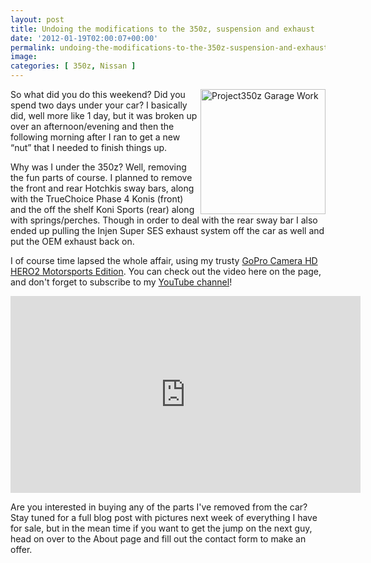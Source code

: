 ```yaml
---
layout: post
title: Undoing the modifications to the 350z, suspension and exhaust
date: '2012-01-19T02:00:07+00:00'
permalink: undoing-the-modifications-to-the-350z-suspension-and-exhaust
image:
categories: [ 350z, Nissan ]
---
```


<img style="width: 200px" alt="Project350z Garage Work" align="right" src="http://i4.ytimg.com/vi/C5CMvuvCwac/0.jpg" />
So what did you do this weekend? Did you spend two days under your car? I basically did, well more like 1 day, but it was broken up over an afternoon/evening and then the following morning after I ran to get a new “nut” that I needed to finish things up.

Why was I under the 350z? Well, removing the fun parts of course. I planned to remove the front and rear Hotchkis sway bars, along with the TrueChoice Phase 4 Konis (front) and the off the shelf Koni Sports (rear) along with springs/perches. Though in order to deal with the rear sway bar I also ended up pulling the Injen Super SES exhaust system off the car as well and put the OEM exhaust back on.

I of course time lapsed the whole affair, using my trusty [GoPro Camera HD HERO2 Motorsports Edition](https://amzn.to/3Qfjj8G). You can check out the video here on the page, and don't forget to subscribe to my [YouTube channel](https://www.youtube.com/user/christoc?feature=watch)! 
<iframe width="560" height="315" src="https://www.youtube.com/embed/C5CMvuvCwac?si=zDDA6RBFgcajnLL-" title="YouTube video player" frameborder="0" allow="accelerometer; autoplay; clipboard-write; encrypted-media; gyroscope; picture-in-picture; web-share" referrerpolicy="strict-origin-when-cross-origin" allowfullscreen></iframe>

Are you interested in buying any of the parts I've removed from the car? Stay tuned for a full blog post with pictures next week of everything I have for sale, but in the mean time if you want to get the jump on the next guy, head on  over to the About page and fill out the contact form to make an offer.

